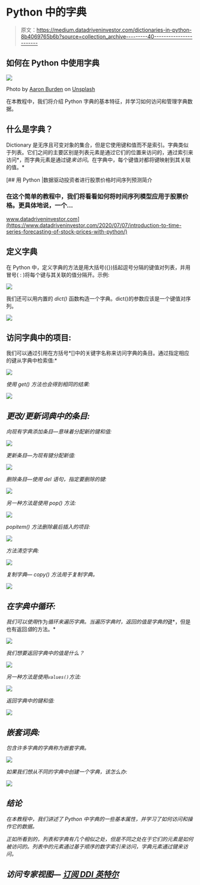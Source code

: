 # Python 中的字典

> 原文：<https://medium.datadriveninvestor.com/dictionaries-in-python-8b4069765b6b?source=collection_archive---------40----------------------->

## 如何在 Python 中使用字典

![](img/70ed877d03746bef829fab6e712a8cc2.png)

Photo by [Aaron Burden](https://unsplash.com/@aaronburden?utm_source=medium&utm_medium=referral) on [Unsplash](https://unsplash.com?utm_source=medium&utm_medium=referral)

在本教程中，我们将介绍 Python 字典的基本特征，并学习如何访问和管理字典数据。

## 什么是字典？

Dictionary 是无序且可变对象的集合，但是它使用键和值而不是索引。字典类似于列表。它们之间的主要区别是列表元素是通过它们的位置来访问的，通过索引来访问*，而字典元素是通过键*来访问*。在字典中，每个键值对都将键映射到其关联的值。*

[](https://www.datadriveninvestor.com/2020/07/07/introduction-to-time-series-forecasting-of-stock-prices-with-python/) [## 用 Python |数据驱动投资者进行股票价格时间序列预测简介

### 在这个简单的教程中，我们将看看如何将时间序列模型应用于股票价格。更具体地说，一个…

www.datadriveninvestor.com](https://www.datadriveninvestor.com/2020/07/07/introduction-to-time-series-forecasting-of-stock-prices-with-python/) 

## 定义字典

在 Python 中，定义字典的方法是用大括号({})括起逗号分隔的键值对列表，并用冒号( : )将每个键与其关联的值分隔开。示例:

![](img/aada256db444d7274c17e7b893bbbe13.png)

我们还可以用内置的 *dict()* 函数构造一个字典。dict()的参数应该是一个键值对序列。

![](img/c76beed1801d217d1849df36bd553010.png)

## 访问字典中的项目:

我们可以通过引用在方括号*[]中的关键字名称来访问字典的条目。通过指定相应的键从字典中检索值:*

*![](img/bb1f16fab70df4f265a09f3fbf17a5da.png)*

*使用 *get()* 方法也会得到相同的结果:*

*![](img/8666a8424e6a538b5ce9ccafc05bf434.png)*

## *更改/更新词典中的条目:*

*向现有字典添加条目—意味着分配新的键和值:*

*![](img/66ab06086e455fc0bfa3bde9c1de02d0.png)*

*更新条目—为现有键分配新值:*

*![](img/f0bdb3558fcd1ddcd855d136cf1accdf.png)*

*删除条目—使用 *del* 语句，指定要删除的键:*

*![](img/523d39b5cbd9b73a5f45151f11172ea5.png)*

*另一种方法是使用 *pop()* 方法:*

*![](img/9ae657d5da78158eeb36eb8367110484.png)*

**popitem()* 方法删除最后插入的项目:*

*![](img/3a8bdb6993a3e45ab15269a27a86aa37.png)*

*方法清空字典:*

*![](img/b41ac53341b7052ec34029187da2f4a7.png)*

*复制字典— *copy()* 方法用于复制字典。*

*![](img/0cf99c05300a284ceb93a948affc574f.png)*

## *在字典中循环:*

*我们可以使用*作为*循环来遍历字典。当遍历字典时，返回的值是字典的*键*，但是也有返回*值*的方法。*

*![](img/9e2401c19aa033304cc682c44cdb4b4d.png)*

*我们想要返回字典中的值是什么？*

*![](img/9db4ebbb50095990d29c3bbdae5472b7.png)*

*另一种方法是使用`values()`方法:*

*![](img/c030b245ba8833c278692b61498d79b5.png)*

*返回字典中的键和值:*

*![](img/15e62edeedbb3d962c61a25b92241672.png)*

## *嵌套词典:*

*包含许多字典的字典称为嵌套字典。*

*![](img/ffe6902e0b2e65644402e8fc7cd55c5c.png)*

*如果我们想从不同的字典中创建一个字典，该怎么办:*

*![](img/e9e86854dc125a891f0239c2cae22482.png)*

## *结论*

*在本教程中，我们讲述了 Python 中字典的一些基本属性，并学习了如何访问和操作它的数据。*

*正如所看到的，列表和字典有几个相似之处，但是不同之处在于它们的元素是如何被访问的。列表中的元素通过基于顺序的数字索引来访问，字典元素通过键来访问。*

## *访问专家视图— [订阅 DDI 英特尔](https://datadriveninvestor.com/ddi-intel)*